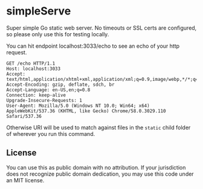 # simpleServe
Super simple Go static web server. No timeouts or SSL certs are configured, so please only use this for testing locally.

You can hit endpoint localhost:3033/echo to see an echo of your http request.
```
GET /echo HTTP/1.1
Host: localhost:3033
Accept: text/html,application/xhtml+xml,application/xml;q=0.9,image/webp,*/*;q=0.8
Accept-Encoding: gzip, deflate, sdch, br
Accept-Language: en-US,en;q=0.8
Connection: keep-alive
Upgrade-Insecure-Requests: 1
User-Agent: Mozilla/5.0 (Windows NT 10.0; Win64; x64) AppleWebKit/537.36 (KHTML, like Gecko) Chrome/58.0.3029.110 Safari/537.36
```

Otherwise URI will be used to match against files in the `static` child folder of wherever you run this command.

## License

You can use this as public domain with no attribution. If your jurisdiction does not recognize public domain dedication, you may use this code under an MIT license.